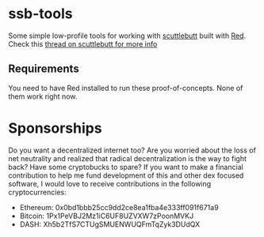 # ssb-tools

Some simple low-profile tools for working with [scuttlebutt](http://scuttlebutt.nz) built with [Red](http://www.red-lang.org). Check this [thread on scuttlebutt for more info](https://viewer.scuttlebot.io/%25rX2xUDO3zEhvlJyjsx9FaoX8r2MDbzpAxxPNhMzNcdw%3D.sha256)

## Requirements

You need to have Red installed to run these proof-of-concepts. None of them work right now.

# Sponsorships

Do you want a decentralized internet too? Are you worried about the loss of net neutrality and realized that radical decentralization is the way to fight back? Have some cryptobucks to spare? If you want to make a financial contribution to help me fund development of this and other dex focused software, I would love to receive contributions in the following cryptocurrencies:

* Ethereum: 0x0bd1bbb25cc9dd2ce8ea1fba4e333ff091f671a9
* Bitcoin: 1Px1PeVBJ2Mz1iC6UF8UZVXW7zPoonMVKJ
* DASH: Xh5b2TfS7CTUgSMUENWUQFmTqZyk3DUdQX

